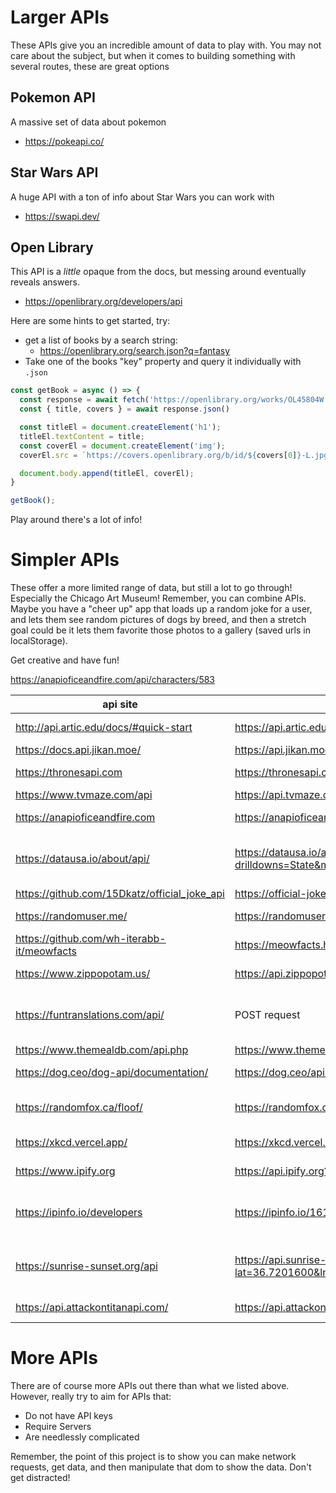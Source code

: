 # Larger APIs
These APIs give you an incredible amount of data to play with. You may not care about the subject, but when it comes to building something with several routes, these are great options


## Pokemon API
A massive set of data about pokemon
- https://pokeapi.co/

## Star Wars API
A huge API with a ton of info about Star Wars you can work with
- https://swapi.dev/

## Open Library
This API is a *little* opaque from the docs, but messing around eventually reveals answers. 
- https://openlibrary.org/developers/api

Here are some hints to get started, try:
- get a list of books by a search string:
  - https://openlibrary.org/search.json?q=fantasy
- Take one of the books "key" property and query it individually with `.json`

```js
const getBook = async () => {
  const response = await fetch('https://openlibrary.org/works/OL45804W.json')
  const { title, covers } = await response.json()

  const titleEl = document.createElement('h1');
  titleEl.textContent = title;
  const coverEl = document.createElement('img');
  coverEl.src = `https://covers.openlibrary.org/b/id/${covers[0]}-L.jpg`;

  document.body.append(titleEl, coverEl);
}

getBook();
```

Play around there's a lot of info!

# Simpler APIs
These offer a more limited range of data, but still a lot to go through! Especially the Chicago Art Museum! Remember, you can combine APIs. Maybe you have a "cheer up" app that loads up a random joke for a user, and lets them see random pictures of dogs by breed, and then a stretch goal could be it lets them favorite those photos to a gallery (saved urls in localStorage). 

Get creative and have fun!

https://anapioficeandfire.com/api/characters/583

| api site                                     | API example Link                                                           | description                                        |
| -------------------------------------------- | -------------------------------------------------------------------------- | -------------------------------------------------- |
| http://api.artic.edu/docs/#quick-start       | https://api.artic.edu/api/v1/artworks                                      | Chicago Museum of Art                              |
| https://docs.api.jikan.moe/                  | https://api.jikan.moe/v4/anime/32/full                                     | Anime Data                                         |
| https://thronesapi.com                       | https://thronesapi.com/api/v2/Characters                                   | Game of Thrones                                    |
| https://www.tvmaze.com/api                   | https://api.tvmaze.com/search/shows?q=girls                                | TV Shows                                           |
| https://anapioficeandfire.com                | https://anapioficeandfire.com/api/characters/583                           | Game of Thrones                                    |
| https://datausa.io/about/api/                | https://datausa.io/api/data?drilldowns=State&measures=Population&year=2016 | Cool and simple population data                    |
| https://github.com/15Dkatz/official_joke_api | https://official-joke-api.appspot.com/random_joke                          | Random Jokes                                       |
| https://randomuser.me/                       | https://randomuser.me/api/                                                 | New Fake random user                               |
| https://github.com/wh-iterabb-it/meowfacts   | https://meowfacts.herokuapp.com/                                           | Cat facts, not sure if true                        |
| https://www.zippopotam.us/                   | https://api.zippopotam.us/us/33162                                         | Zip code to lat/long                               |
| https://funtranslations.com/api/             | POST request                                                               | A fun translator with options from pirates to Yoda |
| https://www.themealdb.com/api.php            | https://www.themealdb.com/api/json/v1/1/categories.php                     | A recipe API                                       |
| https://dog.ceo/dog-api/documentation/       | https://dog.ceo/api/breeds/image/random                                    | Random dog pics                                    |
| https://randomfox.ca/floof/                  | https://randomfox.ca/floof/                                                | Random pictures of foxes                           |
| https://xkcd.vercel.app/                     | https://xkcd.vercel.app/?comic=latest                                      | Load up XKCD comics                                |
| https://www.ipify.org                        | https://api.ipify.org?format=json                                          | Get the user's IP                                  |
| https://ipinfo.io/developers                 | https://ipinfo.io/161.185.160.93/geo                                       | Get geographic data from an IP                     |
| https://sunrise-sunset.org/api               | https://api.sunrise-sunset.org/json?lat=36.7201600&lng=-4.4203400          | Sunset/sunrise time for geographic location        |
| https://api.attackontitanapi.com/            | https://api.attackontitanapi.com/characters                                | Attack on Titan                                    |


# More APIs
There are of course more APIs out there than what we listed above. However, really try to aim for APIs that:
- Do not have API keys
- Require Servers
- Are needlessly complicated

Remember, the point of this project is to show you can make network requests, get data, and then manipulate that dom to show the data. Don't get distracted!
